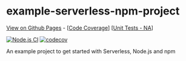 # example-serverless-npm-project
[View on Github Pages](https://onkar406.github.io/example-serverless-npm-project/) - [[Code Coverage](https://onkar406.github.io/example-serverless-npm-project/tap-codecoverage/lcov-report/index.html)] [[Unit Tests - NA]()]

[![Node.js CI](https://github.com/onkar406/example-serverless-npm-project/actions/workflows/build.yml/badge.svg?branch=main)](https://github.com/onkar406/example-serverless-npm-project/actions/workflows/build.yml) [![codecov](https://codecov.io/gh/onkar406/example-serverless-npm-project/branch/main/graph/badge.svg)](https://codecov.io/gh/onkar406/example-serverless-npm-project)

<!-- Unit Tests Start -->
<!-- Unit Tests End -->

<!-- Code Coverage Start -->
<!-- Code Coverage End -->

An example project to get started with Serverless, Node.js and npm
